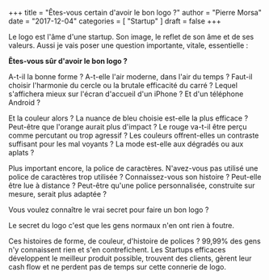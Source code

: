 +++
title      = "Êtes-vous certain d'avoir le bon logo ?"
author     = "Pierre Morsa"
date       = "2017-12-04"
categories = [ "Startup" ]
draft      = false
+++

Le logo est l'âme d'une startup. Son image, le reflet de son âme et de ses valeurs. Aussi je vais poser une question importante, vitale, essentielle : 

**Êtes-vous sûr d'avoir le bon logo ?**

A-t-il la bonne forme ? A-t-elle l'air moderne, dans l'air du temps ? Faut-il choisir l'harmonie du cercle ou la brutale efficacité du carré ? Lequel s'affichera mieux sur l'écran d'accueil d'un iPhone ? Et d'un téléphone Android ?

Et la couleur alors ? La nuance de bleu choisie est-elle la plus efficace ? Peut-être que l'orange aurait plus d'impact ? Le rouge va-t-il être perçu comme percutant ou trop agressif ? Les couleurs offrent-elles un contraste suffisant pour les mal voyants ? La mode est-elle aux dégradés ou aux aplats ?

Plus important encore, la police de caractères. N'avez-vous pas utilisé une police de caractères trop utilisée ? Connaissez-vous son histoire ? Peut-elle être lue à distance ? Peut-être qu'une police personnalisée, construite sur mesure, serait plus adaptée ? 

Vous voulez connaître le vrai secret pour faire un bon logo ?

Le secret du logo c'est que les gens normaux n'en ont rien à foutre.

Ces histoires de forme, de couleur, d'histoire de polices ? 99,99% des gens n'y connaissent rien et s'en contrefichent. Les Startups efficaces développent le meilleur produit possible, trouvent des clients, gèrent leur cash flow et ne perdent pas de temps sur cette connerie de logo.
